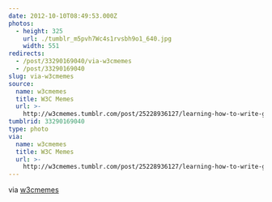 ```yaml
---
date: 2012-10-10T08:49:53.000Z
photos:
  - height: 325
    url: ./tumblr_m5pvh7Wc4s1rvsbh9o1_640.jpg
    width: 551
redirects:
  - /post/33290169040/via-w3cmemes
  - /post/33290169040
slug: via-w3cmemes
source:
  name: w3cmemes
  title: W3C Memes
  url: >-
    http://w3cmemes.tumblr.com/post/25228936127/learning-how-to-write-good-test-assertions-at
tumblrid: 33290169040
type: photo
via:
  name: w3cmemes
  title: W3C Memes
  url: >-
    http://w3cmemes.tumblr.com/post/25228936127/learning-how-to-write-good-test-assertions-at
---
```

<p>via <a href="http://w3cmemes.tumblr.com/post/25228936127/learning-how-to-write-good-test-assertions-at" class="tumblr_blog">w3cmemes</a></p>
